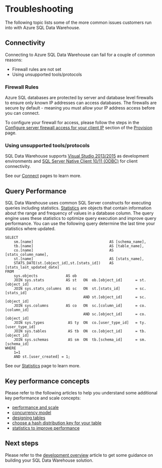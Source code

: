 <properties
   pageTitle="Troubleshooting | Microsoft Azure"
   description="Troubleshooting SQL Data Warehouse."
   services="sql-data-warehouse"
   documentationCenter="NA"
   authors="TwoUnder"
   manager=""
   editor=""/>

<tags
   ms.service="sql-data-warehouse"
   ms.devlang="NA"
   ms.topic="article"
   ms.tgt_pltfrm="NA"
   ms.workload="data-services"
   ms.date="12/11/2015"
   ms.author="twounder"/>

# Troubleshooting
The following topic lists some of the more common issues customers run into with Azure SQL Data Warehouse.

## Connectivity
Connecting to Azure SQL Data Warehouse can fail for a couple of common reasons:

- Firewall rules are not set
- Using unsupported tools/protocols

### Firewall Rules
Azure SQL databases are protected by server and database level firewalls to ensure only known IP addresses can access databases. The firewalls are secure by default - meaning you must allow your IP address access before you can connect.

To configure your firewall for access, please follow the steps in the [Configure server firewall access for your client IP](sql-data-warehouse-get-started-provision.md/#step-4-configure-server-firewall-access-for-your-client-ip) section of the [Provision](sql-data-warehouse-get-started-provision.md) page.

### Using unsupported tools/protocols
SQL Data Warehouse supports [Visual Studio 2013/2015](sql-data-warehouse-get-started-connect.md) as development environments and [SQL Server Native Client 10/11 (ODBC)](https://msdn.microsoft.com/library/ms131415.aspx) for client connectivity.   

See our [Connect](sql-data-warehouse-get-started-connect.md) pages to learn more.

## Query Performance
SQL Data Warehouse uses common SQL Server constructs for executing queries including statistics. [Statistics](sql-data-warehouse-develop-statistics.md) are objects that contain information about the range and frequency of values in a database column. The query engine uses these statistics to optimize query execution and improve query performance. You can use the following query determine the last time your statistics where updated.  

```
SELECT
    sm.[name]                                   AS [schema_name],
    tb.[name]                                   AS [table_name],
    co.[name]                                   AS [stats_column_name],
    st.[name]                                   AS [stats_name],
    STATS_DATE(st.[object_id],st.[stats_id])    AS [stats_last_updated_date]
FROM
    sys.objects             AS ob
    JOIN sys.stats          AS st   ON  ob.[object_id]      = st.[object_id]
    JOIN sys.stats_columns  AS sc   ON  st.[stats_id]       = sc.[stats_id]
                                    AND st.[object_id]      = sc.[object_id]
    JOIN sys.columns        AS co   ON  sc.[column_id]      = co.[column_id]
                                    AND sc.[object_id]      = co.[object_id]
    JOIN sys.types           AS ty  ON  co.[user_type_id]   = ty.[user_type_id]
    JOIN sys.tables          AS tb  ON  co.[object_id]      = tb.[object_id]
    JOIN sys.schemas         AS sm  ON  tb.[schema_id]      = sm.[schema_id]
WHERE
    1=1 
    AND st.[user_created] = 1;
```

See our [Statistics](sql-data-warehouse-develop-statistics.md) page to learn more. 

## Key performance concepts

Please refer to the following articles to help you understand some additional key performance and scale concepts:

- [performance and scale][]
- [concurrency model][]
- [designing tables][]
- [choose a hash distribution key for your table][]
- [statistics to improve performance][]

## Next steps
Please refer to the [development overview][] article to get some guidance on building your SQL Data Warehouse solution.

<!--Image references-->

<!--Article references-->

[performance and scale]: sql-data-warehouse-performance-scale.md
[concurrency model]: sql-data-warehouse-develop-concurrency.md
[designing tables]: sql-data-warehouse-develop-table-design.md
[choose a hash distribution key for your table]: sql-data-warehouse-develop-hash-distribution-key
[statistics to improve performance]: sql-data-warehouse-develop-statistics.md
[development overview]: sql-data-warehouse-overview-develop.md

<!--MSDN references-->

<!--Other web references-->

